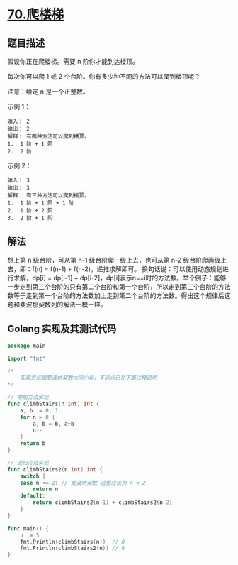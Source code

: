 # [70.爬楼梯](https://leetcode-cn.com/problems/climbing-stairs)

## 题目描述

假设你正在爬楼梯。需要 n 阶你才能到达楼顶。

每次你可以爬 1 或 2 个台阶。你有多少种不同的方法可以爬到楼顶呢？

注意：给定 n 是一个正整数。

示例 1：

```
输入： 2
输出： 2
解释： 有两种方法可以爬到楼顶。
1.  1 阶 + 1 阶
2.  2 阶
```

示例 2：

```
输入： 3
输出： 3
解释： 有三种方法可以爬到楼顶。
1.  1 阶 + 1 阶 + 1 阶
2.  1 阶 + 2 阶
3.  2 阶 + 1 阶
```

## 解法

想上第 n 级台阶，可从第 n-1 级台阶爬一级上去，也可从第 n-2 级台阶爬两级上去，即：f(n) = f(n-1) + f(n-2)。递推求解即可。
换句话说：可以使用动态规划进行求解，dp[i] = dp[i-1] + dp[i-2]，dp[i]表示n==i时的方法数。举个例子：能够一步走到第三个台阶的只有第二个台阶和第一个台阶，所以走到第三个台阶的方法数等于走到第一个台阶的方法数加上走到第二个台阶的方法数。得出这个规律后这题和斐波那契数列的解法一模一样。

## Golang 实现及其测试代码

```go
package main

import "fmt"

/*
	实现方法跟斐波纳契数大同小异，不同点已在下面注释说明
*/

// 常规方法实现
func climbStairs(n int) int {
	a, b := 0, 1
	for n > 0 {
		a, b = b, a+b
		n--
	}
	return b
}

// 递归方法实现
func climbStairs2(n int) int {
	switch {
	case n <= 2: // 斐波纳契数 这里应该为 n < 2
		return n
	default:
		return climbStairs2(n-1) + climbStairs2(n-2)
	}
}

func main() {
	n := 5
	fmt.Println(climbStairs(n))  // 8
	fmt.Println(climbStairs2(n)) // 8
}
```
